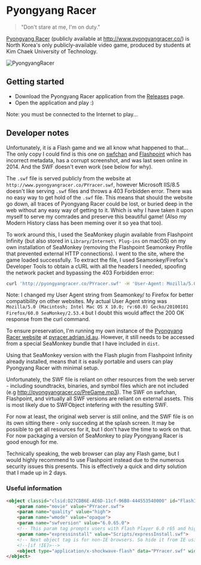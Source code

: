 # Pyongyang Racer
> "Don't stare at me, I'm on duty."

[Pyongyang Racer](https://en.wikipedia.org/wiki/Pyongyang_Racer) (publicly available at http://www.pyongyangracer.co/) is North Korea's only publicly-available video game, produced by students at Kim Chaek University of Technology. 

![PyongyangRacer](https://user-images.githubusercontent.com/36395320/117536406-2c24c400-b03e-11eb-8c3b-842d21eba56f.jpg)

## Getting started

- Download the Pyongyang Racer application from the [Releases](https://github.com/aidswidjaja/PyongyangRacer/releases) page.
- Open the application and play :)

Note: you must be connected to the Internet to play...

## Developer notes

Unfortunately, it is a Flash game and we all know what happened to that... The only copy I could find is this one on [swfchan](http://swfchan.com/29/143906/?Pyongyang+Racer+-+Koryo+Tours.swf) and [Flashpoint](https://bluemaxima.org/flashpoint/) which has incorrect metadata, has a corrupt screenshot, and was last seen online in 2014. And the SWF doesn't even work (see below for why).

The `.swf` file is served publicly from the website at `http://www.pyongyangracer.co/PYracer.swf`, however Microsoft IIS/8.5 doesn't like serving `.swf` files and throws a 403 Forbidden error. There was no easy way to get hold of the `.swf` file. This means that should the website go down, all traces of Pyongyang Racer could be lost, or buried deep in the web without any easy way of getting to it. Which is why I have taken it upon myself to serve my comrades and preserve this beautiful game! (Also my Modern History class has been meming over it so yea that too).

To work around this, I used the SeaMonkey plugin available from Flashpoint Infinity (but also stored in `Library/Internet\ Plug-ins` on macOS) on my own installation of SeaMonkey (removing the Flashpoint Seamonkey Profile that prevented external HTTP connections). I went to the site, where the game loaded successfully. To extract the file, I used Seamonkey/Firefox's Developer Tools to obtain a cURL with all the headers I needed, spoofing the network packet and bypassing the 403 Forbidden error:

```bash
curl 'http://pyongyangracer.co/PYracer.swf' -H 'User-Agent: Mozilla/5.0 (Macintosh; Intel Mac OS X 11.3; rv:88.0) Gecko/20100101 Firefox/88.0' -H 'Accept: text/html,application/xhtml+xml,application/xml;q=0.9,*/*;q=0.8' -H 'Accept-Language: en-US,en;q=0.5' --compressed -H 'Referer: http://pyongyangracer.co/index.html' -H 'Cookie: __utma=212429845.1318411643.1620428083.1620445834.1620453914.3; __utmz=212429845.1620428083.1.1.utmcsr=(direct)|utmccn=(direct)|utmcmd=(none); __utmb=212429845.3.10.1620453914; __utmc=212429845; __utmt=1' -H 'DNT: 1' -H 'Connection: keep-alive' --output PYracer.swf
```

Note: I changed my User Agent string from Seamonkey/ to Firefox for better compatibility on other websites. My actual User Agent string was `Mozilla/5.0 (Macintosh; Intel Mac OS X 10.0; rv:60.0) Gecko/20100101 Firefox/60.0 SeaMonkey/2.53.4` but I doubt this would affect the 200 OK response from the curl command.

To ensure preservation, I'm running my own instance of the [Pyongyang Racer website](https://pyongyangracer.co) at [pyracer.adrian.id.au](https://pyracer.adrian.id.au). However, it still needs to be accessed from a special SeaMonkey bundle that I have included in `dist`.

Using that SeaMonkey version with the Flash plugin from Flashpoint Infinity already installed, means that it is easily portable and users can play Pyongyang Racer with minimal setup.

Unfortunately, the SWF file is reliant on other resources from the web server - including soundtracks, binaries, and symbol files which are not included (e.g http://pyongyangracer.co/PreGame.mp3). The SWF on swfchan, Flashpoint, and virtually all SWF versions are reliant on external assets. This is most likely due to SWFObject intefering with the resulting SWF.

For now at least, the original web server is still online, and the SWF file is on its own sitting there - only succeding at the splash screen. It may be possible to get all resources for it, but I don't have the time to work on that. For now packaging a version of SeaMonkey to play Pyongyang Racer is good enough for me.

Technically speaking, the web browser can play any Flash game, but I would highly recommend to use Flashpoint instead due to the numerous security issues this presents. This is effectively a quick and dirty solution that I made up in 2 days.

### Useful information

```html
<object classid="clsid:D27CDB6E-AE6D-11cf-96B8-444553540000" id="FlashID" title="Pyongyang Racer" style="visibility: visible;" width="760" height="500">
    <param name="movie" value="PYracer.swf">
    <param name="quality" value="high">
    <param name="wmode" value="opaque">
    <param name="swfversion" value="6.0.65.0">
    <!-- This param tag prompts users with Flash Player 6.0 r65 and higher to download the latest version of Flash Player. Delete it if you don’t want users to see the prompt. -->
    <param name="expressinstall" value="Scripts/expressInstall.swf">
    <!-- Next object tag is for non-IE browsers. So hide it from IE using IECC. -->
    <!--[if !IE]>-->
    <object type="application/x-shockwave-flash" data="PYracer.swf" width="760" height="500">
</object>
```
